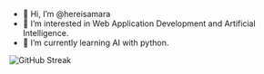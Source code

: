 - 👋 Hi, I’m @hereisamara
- 👀 I’m interested in Web Application Development and Artificial Intelligence.
- 🌱 I’m currently learning AI with python.

<!-- ![GitHub stats](https://github-readme-stats.vercel.app/api?username=hereisamara&show_icons=true&theme=tokyonight) <br> -->
![GitHub Streak](https://github-readme-streak-stats.herokuapp.com/?user=hereisamara&theme=tokyonight)

<!---
hereisamara/hereisamara is a ✨ special ✨ repository because its `README.md` (this file) appears on your GitHub profile.
You can click the Preview link to take a look at your changes.
--->
